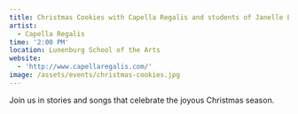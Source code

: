 ```yaml
---
title: Christmas Cookies with Capella Regalis and students of Janelle Lucyk
artist:
  - Capella Regalis
time: '2:00 PM'
location: Lunenburg School of the Arts
website:
  - 'http://www.capellaregalis.com/'
image: /assets/events/christmas-cookies.jpg
---
```


Join us in stories and songs that celebrate the joyous Christmas season.
